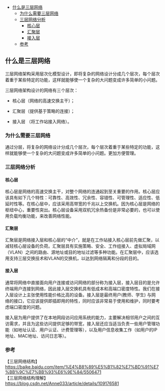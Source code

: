 <!-- START doctoc generated TOC please keep comment here to allow auto update -->
<!-- DON'T EDIT THIS SECTION, INSTEAD RE-RUN doctoc TO UPDATE -->

- [什么是三层网络](#%E4%BB%80%E4%B9%88%E6%98%AF%E4%B8%89%E5%B1%82%E7%BD%91%E7%BB%9C)
  - [为什么需要三层网络](#%E4%B8%BA%E4%BB%80%E4%B9%88%E9%9C%80%E8%A6%81%E4%B8%89%E5%B1%82%E7%BD%91%E7%BB%9C)
  - [三层网络分析](#%E4%B8%89%E5%B1%82%E7%BD%91%E7%BB%9C%E5%88%86%E6%9E%90)
    - [核心层](#%E6%A0%B8%E5%BF%83%E5%B1%82)
    - [汇聚层](#%E6%B1%87%E8%81%9A%E5%B1%82)
    - [接入层](#%E6%8E%A5%E5%85%A5%E5%B1%82)
  - [参考](#%E5%8F%82%E8%80%83)

<!-- END doctoc generated TOC please keep comment here to allow auto update -->

## 什么是三层网络  

三层网络架构采用层次化模型设计，即将复杂的网络设计分成几个层次，每个层次着重于某些特定的功能，这样就能够使一个复杂的大问题变成许多简单的小问题。  

三层网络架构设计的网络有三个层次：

- 核心层（网络的高速交换主干）；  

- 汇聚层（提供基于策略的连接）；  

- 接入层 （将工作站接入网络）。

### 为什么需要三层网络

通过分层，将复杂的网络设计分成几个层次，每个层次着重于某些特定的功能，这样就能够使一个复杂的大问题变成许多简单的小问题。更加方便管理。   

### 三层网络分析

#### 核心层  

核心层是网络的高速交换主干，对整个网络的连通起到至关重要的作用。核心层应该具有如下几个特性：可靠性、高效性、冗余性、容错性、可管理性、适应性、低延时性等。在核心层中，应该采用高带宽的千兆以上交换机。因为核心层是网络的枢纽中心，重要性突出。核心层设备采用双机冗余热备份是非常必要的，也可以使用负载均衡功能，来改善网络性能。  

#### 汇聚层

汇聚层是网络接入层和核心层的“中介”，就是在工作站接入核心层前先做汇聚，以减轻核心层设备的负荷。汇聚层具有实施策略、安全、工作组接入、虚拟局域网（VLAN）之间的路由、源地址或目的地址过滤等多种功能。在汇聚层中，应该选用支持三层交换技术和VLAN的交换机，以达到网络隔离和分段的目的。  

#### 接入层

通常将网络中直接面向用户连接或访问网络的部分称为接入层，接入层目的是允许终端用户连接到网络，因此接入层交换机具有低成本和高端口密度特性。我们在接入层设计上主张使用性能价格比高的设备。接入层是最终用户(教师、学生) 与网络的接口，它应该提供即插即用的特性，同时应该非常易于使用和维护，同时要考虑端口密度的问题。  

接入层为用户提供了在本地网段访问应用系统的能力，主要解决相邻用户之间的互访需求，并且为这些访问提供足够的带宽，接入层还应当适当负责一些用户管理功能（如地址认证、用户认证、计费管理等），以及用户信息收集工作（如用户的IP地址、MAC地址、访问日志等）。  

### 参考

【三层网络结构】https://baike.baidu.com/item/%E4%B8%89%E5%B1%82%E7%BD%91%E7%BB%9C%E7%BB%93%E6%9E%84/5506471   
【三层网络结构理解】https://blog.csdn.net/Anne033/article/details/109176581    